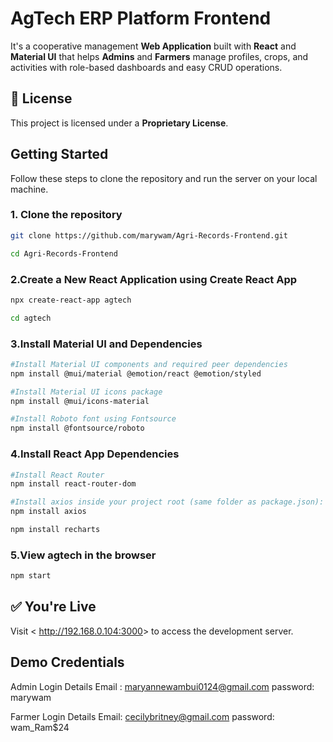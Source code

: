 # AgTech ERP Platform Frontend

It's a cooperative management **Web Application** built with **React** and **Material UI** that helps **Admins** and **Farmers** manage profiles, crops, and activities with role-based dashboards and easy CRUD operations.

## 📜 License

This project is licensed under a **Proprietary License**.  

## Getting Started

Follow these steps to clone the repository and run the server on your local machine.

### 1. Clone the repository

```bash
git clone https://github.com/marywam/Agri-Records-Frontend.git

cd Agri-Records-Frontend

```

### 2.Create a New React Application using Create React App

```bash
npx create-react-app agtech

cd agtech

```

### 3.Install Material UI and Dependencies

```bash
#Install Material UI components and required peer dependencies
npm install @mui/material @emotion/react @emotion/styled

#Install Material UI icons package
npm install @mui/icons-material

#Install Roboto font using Fontsource
npm install @fontsource/roboto

```

### 4.Install React App Dependencies

```bash
#Install React Router 
npm install react-router-dom

#Install axios inside your project root (same folder as package.json):
npm install axios

npm install recharts


```

### 5.View agtech in the browser

```bash
npm start

```

## ✅ You're Live

Visit < <http://192.168.0.104:3000>> to access the development server.

## Demo Credentials

Admin Login Details
Email : <maryannewambui0124@gmail.com>
password: marywam

Farmer Login Details
Email: <cecilybritney@gmail.com>
password: wam_Ram$24
